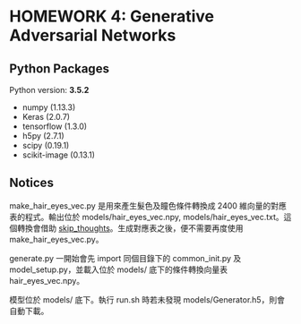 HOMEWORK 4: Generative Adversarial Networks
======================================

## Python Packages

Python version: **3.5.2**

- numpy (1.13.3)
- Keras (2.0.7)
- tensorflow (1.3.0)
- h5py (2.7.1)
- scipy (0.19.1)
- scikit-image (0.13.1)

## Notices

make_hair_eyes_vec.py 是用來產生髮色及瞳色條件轉換成 2400 維向量的對應表的程式。輸出位於 models/hair_eyes_vec.npy, models/hair_eyes_vec.txt。這個轉換會借助 [skip_thoughts](https://github.com/tensorflow/models/tree/master/research/skip_thoughts)。生成對應表之後，便不需要再度使用 make_hair_eyes_vec.py。

generate.py 一開始會先 import 同個目錄下的 common_init.py 及 model_setup.py，並載入位於 models/ 底下的條件轉換向量表 hair_eyes_vec.npy。

模型位於 models/ 底下。執行 run.sh 時若未發現 models/Generator.h5，則會自動下載。
